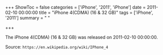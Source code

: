 +++
ShowToc = false
categories = ['iPhone', '2011', 'iPhone']
date = 2011-02-10 00:00:00
title = "iPhone 4(CDMA) (16 & 32 GB)"
tags = ['iPhone', '2011']
summary = " "

+++

The iPhone 4(CDMA) (16 & 32 GB) was released on 2011-02-10 00:00:00.

Source: `https://en.wikipedia.org/wiki/IPhone_4`


